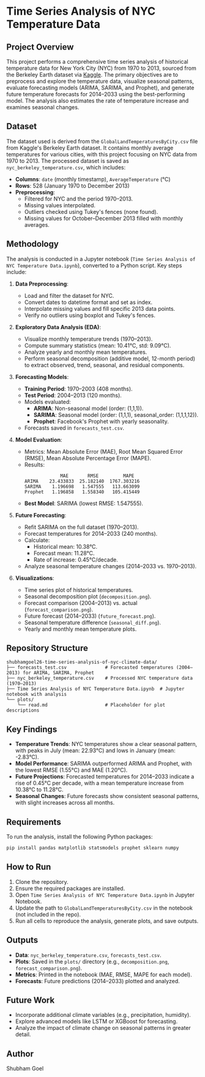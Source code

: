 # Time Series Analysis of NYC Temperature Data

## Project Overview
This project performs a comprehensive time series analysis of historical temperature data for New York City (NYC) from 1970 to 2013, sourced from the Berkeley Earth dataset via 
[Kaggle](https://www.kaggle.com/datasets/berkeleyearth/climate-change-earth-surface-temperature-data).
The primary objectives are to preprocess and explore the temperature data, visualize seasonal patterns, evaluate forecasting models (ARIMA, SARIMA, and Prophet), and generate future temperature forecasts for 2014–2033 using the best-performing model. The analysis also estimates the rate of temperature increase and examines seasonal changes.

## Dataset
The dataset used is derived from the `GlobalLandTemperaturesByCity.csv` file from Kaggle's Berkeley Earth dataset. It contains monthly average temperatures for various cities, with this project focusing on NYC data from 1970 to 2013. The processed dataset is saved as `nyc_berkeley_temperature.csv`, which includes:
- **Columns**: `date` (monthly timestamp), `AverageTemperature` (°C)
- **Rows**: 528 (January 1970 to December 2013)
- **Preprocessing**:
  - Filtered for NYC and the period 1970–2013.
  - Missing values interpolated.
  - Outliers checked using Tukey's fences (none found).
  - Missing values for October–December 2013 filled with monthly averages.

## Methodology
The analysis is conducted in a Jupyter notebook (`Time Series Analysis of NYC Temperature Data.ipynb`), converted to a Python script. Key steps include:

1. **Data Preprocessing**:
   - Load and filter the dataset for NYC.
   - Convert dates to datetime format and set as index.
   - Interpolate missing values and fill specific 2013 data points.
   - Verify no outliers using boxplot and Tukey's fences.

2. **Exploratory Data Analysis (EDA)**:
   - Visualize monthly temperature trends (1970–2013).
   - Compute summary statistics (mean: 10.41°C, std: 9.09°C).
   - Analyze yearly and monthly mean temperatures.
   - Perform seasonal decomposition (additive model, 12-month period) to extract observed, trend, seasonal, and residual components.

3. **Forecasting Models**:
   - **Training Period**: 1970–2003 (408 months).
   - **Test Period**: 2004–2013 (120 months).
   - Models evaluated:
     - **ARIMA**: Non-seasonal model (order: (1,1,1)).
     - **SARIMA**: Seasonal model (order: (1,1,1), seasonal_order: (1,1,1,12)).
     - **Prophet**: Facebook's Prophet with yearly seasonality.
   - Forecasts saved in `forecasts_test.csv`.

4. **Model Evaluation**:
   - Metrics: Mean Absolute Error (MAE), Root Mean Squared Error (RMSE), Mean Absolute Percentage Error (MAPE).
   - Results:
     ```
                  MAE       RMSE         MAPE
     ARIMA    23.433833  25.182140  1767.303216
     SARIMA    1.196698   1.547555   113.663099
     Prophet   1.196858   1.558340   105.415449
     ```
   - **Best Model**: SARIMA (lowest RMSE: 1.547555).

5. **Future Forecasting**:
   - Refit SARIMA on the full dataset (1970–2013).
   - Forecast temperatures for 2014–2033 (240 months).
   - Calculate:
     - Historical mean: 10.38°C.
     - Forecast mean: 11.28°C.
     - Rate of increase: 0.45°C/decade.
   - Analyze seasonal temperature changes (2014–2033 vs. 1970–2013).

6. **Visualizations**:
   - Time series plot of historical temperatures.
   - Seasonal decomposition plot (`decomposition.png`).
   - Forecast comparison (2004–2013) vs. actual (`forecast_comparison.png`).
   - Future forecast (2014–2033) (`future_forecast.png`).
   - Seasonal temperature difference (`seasonal_diff.png`).
   - Yearly and monthly mean temperature plots.

## Repository Structure
```
shubhamgoel26-time-series-analysis-of-nyc-climate-data/
├── forecasts_test.csv              # Forecasted temperatures (2004–2013) for ARIMA, SARIMA, Prophet
├── nyc_berkeley_temperature.csv    # Processed NYC temperature data (1970–2013)
├── Time Series Analysis of NYC Temperature Data.ipynb  # Jupyter notebook with analysis
└── plots/
    └── read.md                     # Placeholder for plot descriptions
```

## Key Findings
- **Temperature Trends**: NYC temperatures show a clear seasonal pattern, with peaks in July (mean: 22.93°C) and lows in January (mean: -2.83°C).
- **Model Performance**: SARIMA outperformed ARIMA and Prophet, with the lowest RMSE (1.55°C) and MAE (1.20°C).
- **Future Projections**: Forecasted temperatures for 2014–2033 indicate a rise of 0.45°C per decade, with a mean temperature increase from 10.38°C to 11.28°C.
- **Seasonal Changes**: Future forecasts show consistent seasonal patterns, with slight increases across all months.

## Requirements
To run the analysis, install the following Python packages:
```bash
pip install pandas matplotlib statsmodels prophet sklearn numpy
```

## How to Run
1. Clone the repository.
2. Ensure the required packages are installed.
3. Open `Time Series Analysis of NYC Temperature Data.ipynb` in Jupyter Notebook.
4. Update the path to `GlobalLandTemperaturesByCity.csv` in the notebook (not included in the repo).
5. Run all cells to reproduce the analysis, generate plots, and save outputs.

## Outputs
- **Data**: `nyc_berkeley_temperature.csv`, `forecasts_test.csv`.
- **Plots**: Saved in the `plots/` directory (e.g., `decomposition.png`, `forecast_comparison.png`).
- **Metrics**: Printed in the notebook (MAE, RMSE, MAPE for each model).
- **Forecasts**: Future predictions (2014–2033) plotted and analyzed.

## Future Work
- Incorporate additional climate variables (e.g., precipitation, humidity).
- Explore advanced models like LSTM or XGBoost for forecasting.
- Analyze the impact of climate change on seasonal patterns in greater detail.

## Author
Shubham Goel
